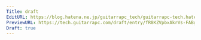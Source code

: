 ```yaml
---
Title: draft
EditURL: https://blog.hatena.ne.jp/guitarrapc_tech/guitarrapc-tech.hatenablog.com/atom/entry/6802418398316641329
PreviewURL: https://tech.guitarrapc.com/draft/entry/fR8KZVpbxAkrVs-FABgXEbuDNLA
Draft: true
---
```


